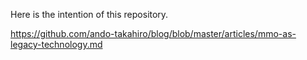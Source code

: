 Here is the intention of this repository.

https://github.com/ando-takahiro/blog/blob/master/articles/mmo-as-legacy-technology.md

